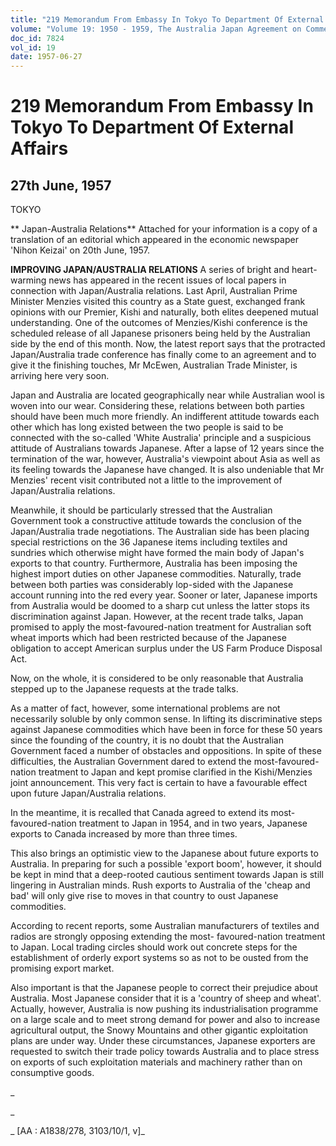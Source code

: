 ```yaml
---
title: "219 Memorandum From Embassy In Tokyo To Department Of External Affairs"
volume: "Volume 19: 1950 - 1959, The Australia Japan Agreement on Commerce"
doc_id: 7824
vol_id: 19
date: 1957-06-27
---
```


# 219 Memorandum From Embassy In Tokyo To Department Of External Affairs

## 27th June, 1957

TOKYO

** Japan-Australia Relations** Attached for your information is a copy of a translation of an editorial which appeared in the economic newspaper 'Nihon Keizai' on 20th June, 1957.

**IMPROVING JAPAN/AUSTRALIA RELATIONS** A series of bright and heart-warming news has appeared in the recent issues of local papers in connection with Japan/Australia relations. Last April, Australian Prime Minister Menzies visited this country as a State guest, exchanged frank opinions with our Premier, Kishi and naturally, both elites deepened mutual understanding. One of the outcomes of Menzies/Kishi conference is the scheduled release of all Japanese prisoners being held by the Australian side by the end of this month. Now, the latest report says that the protracted Japan/Australia trade conference has finally come to an agreement and to give it the finishing touches, Mr McEwen, Australian Trade Minister, is arriving here very soon.

Japan and Australia are located geographically near while Australian wool is woven into our wear. Considering these, relations between both parties should have been much more friendly. An indifferent attitude towards each other which has long existed between the two people is said to be connected with the so-called 'White Australia' principle and a suspicious attitude of Australians towards Japanese. After a lapse of 12 years since the termination of the war, however, Australia's viewpoint about Asia as well as its feeling towards the Japanese have changed. It is also undeniable that Mr Menzies' recent visit contributed not a little to the improvement of Japan/Australia relations.

Meanwhile, it should be particularly stressed that the Australian Government took a constructive attitude towards the conclusion of the Japan/Australia trade negotiations. The Australian side has been placing special restrictions on the 36 Japanese items including textiles and sundries which otherwise might have formed the main body of Japan's exports to that country. Furthermore, Australia has been imposing the highest import duties on other Japanese commodities. Naturally, trade between both parties was considerably lop-sided with the Japanese account running into the red every year. Sooner or later, Japanese imports from Australia would be doomed to a sharp cut unless the latter stops its discrimination against Japan. However, at the recent trade talks, Japan promised to apply the most-favoured-nation treatment for Australian soft wheat imports which had been restricted because of the Japanese obligation to accept American surplus under the US Farm Produce Disposal Act.

Now, on the whole, it is considered to be only reasonable that Australia stepped up to the Japanese requests at the trade talks.

As a matter of fact, however, some international problems are not necessarily soluble by only common sense. In lifting its discriminative steps against Japanese commodities which have been in force for these 50 years since the founding of the country, it is no doubt that the Australian Government faced a number of obstacles and oppositions. In spite of these difficulties, the Australian Government dared to extend the most-favoured-nation treatment to Japan and kept promise clarified in the Kishi/Menzies joint announcement. This very fact is certain to have a favourable effect upon future Japan/Australia relations.

In the meantime, it is recalled that Canada agreed to extend its most-favoured-nation treatment to Japan in 1954, and in two years, Japanese exports to Canada increased by more than three times.

This also brings an optimistic view to the Japanese about future exports to Australia. In preparing for such a possible 'export boom', however, it should be kept in mind that a deep-rooted cautious sentiment towards Japan is still lingering in Australian minds. Rush exports to Australia of the 'cheap and bad' will only give rise to moves in that country to oust Japanese commodities.

According to recent reports, some Australian manufacturers of textiles and radios are strongly opposing extending the most- favoured-nation treatment to Japan. Local trading circles should work out concrete steps for the establishment of orderly export systems so as not to be ousted from the promising export market.

Also important is that the Japanese people to correct their prejudice about Australia. Most Japanese consider that it is a 'country of sheep and wheat'. Actually, however, Australia is now pushing its industrialisation programme on a large scale and to meet strong demand for power and also to increase agricultural output, the Snowy Mountains and other gigantic exploitation plans are under way. Under these circumstances, Japanese exporters are requested to switch their trade policy towards Australia and to place stress on exports of such exploitation materials and machinery rather than on consumptive goods.

_

_

_ [AA : A1838/278, 3103/10/1, v]_
